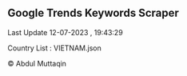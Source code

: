 

## Google Trends Keywords Scraper 
 
Last Update 12-07-2023 , 19:43:29

Country List :
VIETNAM.json



© Abdul Muttaqin 

